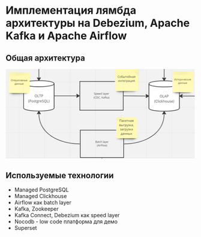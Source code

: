 # Имплементация лямбда архитектуры на Debezium, Apache Kafka и Apache Airflow

## Общая архитектура

![image](project.png)

## Используемые технологии

* Managed PostgreSQL
* Managed Clickhouse
* Airflow как batch layer
* Kafka, Zookeeper
* Kafka Connect, Debezium как speed layer
* Nocodb - low code платформа для демо
* Superset